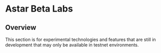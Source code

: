 # Astar Beta Labs

## Overview

This section is for experimental technologies and features that are still in development that may only be available in testnet environments.

<br/>
